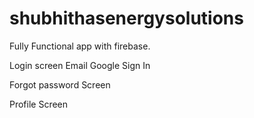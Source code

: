 # shubhithasenergysolutions

Fully Functional app with firebase.

Login screen
Email
Google Sign In

Forgot password Screen

Profile Screen



